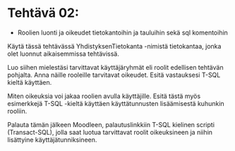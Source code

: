 # Tehtävä 02:

- Roolien luonti ja oikeudet tietokantoihin ja tauluihin sekä sql komentoihin

Käytä tässä tehtävässä YhdistyksenTietokanta -nimistä tietokantaa, jonka olet luonnut aikaisemmissa tehtävissä.

Luo siihen mielestäsi tarvittavat käyttäjäryhmät eli roolit edellisen tehtävän pohjalta. Anna näille rooleille tarvitavat oikeudet. Esitä vastauksesi T-SQL kieltä käyttäen.

Miten oikeuksia voi jakaa roolien avulla käyttäjille. Esitä tästä myös esimerkkejä T-SQL -kieltä käyttäen käyttätunnusten lisäämisestä kuhunkin rooliin.

Palauta tämän jälkeen Moodleen, palautuslinkkiin  T-SQL kielinen scripti (Transact-SQL), jolla saat luotua tarvittavat roolit oikeuksineen ja niihin lisättyine käyttäjätunniksineen.
